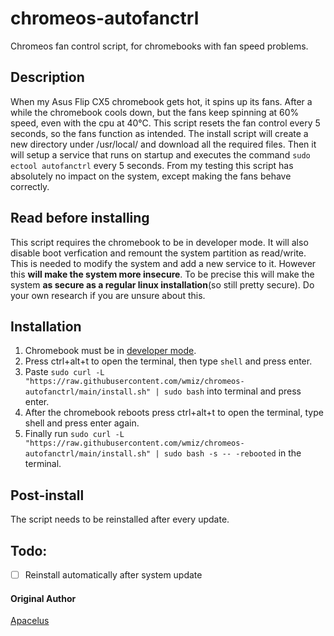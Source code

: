 # chromeos-autofanctrl

Chromeos fan control script, for chromebooks with fan speed problems.

## Description

When my Asus Flip CX5 chromebook gets hot, it spins up its fans. After a while the chromebook cools down, but the fans keep spinning at 60% speed, even with the cpu at 40°C.
This script resets the fan control every 5 seconds, so the fans function as intended.
The install script will create a new directory under /usr/local/ and download all the required files. Then it will setup a service that runs on startup and executes the command `sudo ectool autofanctrl` every 5 seconds. From my testing this script has absolutely no impact on the system, except making the fans behave correctly.

## Read before installing

This script requires the chromebook to be in developer mode. It will also disable boot verfication and remount the system partition as read/write. This is needed to modify the system and add a new service to it. However this **will make the system more insecure**. To be precise this will make the system **as secure as a regular linux installation**(so still pretty secure). Do your own research if you are unsure about this.

## Installation

1. Chromebook must be in [developer mode](https://www.androidauthority.com/how-to-enable-developer-mode-on-a-chromebook-906688/).
2. Press ctrl+alt+t to open the terminal, then type `shell` and press enter.
3. Paste `sudo curl -L "https://raw.githubusercontent.com/wmiz/chromeos-autofanctrl/main/install.sh" | sudo bash` into terminal and press enter.
4. After the chromebook reboots press ctrl+alt+t to open the terminal, type shell and press enter again.
5. Finally run `sudo curl -L "https://raw.githubusercontent.com/wmiz/chromeos-autofanctrl/main/install.sh" | sudo bash -s -- -rebooted` in the terminal.

## Post-install

The script needs to be reinstalled after every update.

## Todo:

- [ ] Reinstall automatically after system update

#### Original Author
[Apacelus](https://github.com/apacelus)
